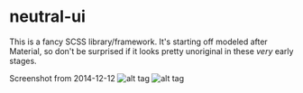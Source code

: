 neutral-ui
==========

This is a fancy SCSS library/framework. It's starting off modeled after Material, so don't be surprised if it looks pretty unoriginal in these *very* early stages.

Screenshot from 2014-12-12
![alt tag](http://i.imgur.com/lE80eaQ.png)
![alt tag](http://i.imgur.com/PovSQmn.png)
